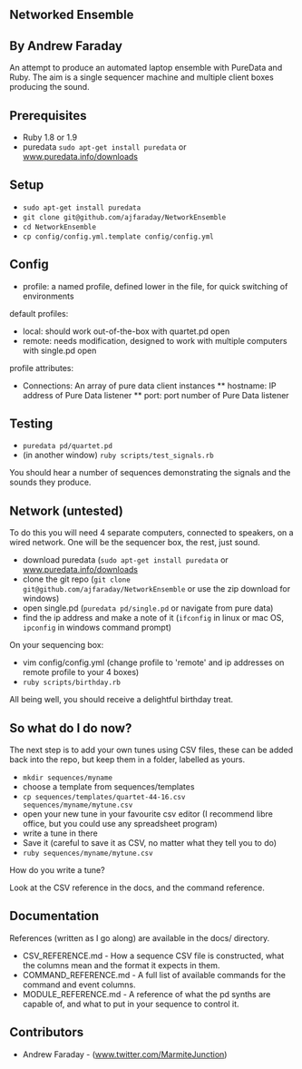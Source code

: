 Networked Ensemble
------------------
By Andrew Faraday
------------------

An attempt to produce an automated laptop ensemble with PureData and Ruby. The aim is a single sequencer machine and multiple client boxes producing the sound. 

Prerequisites
-------------

* Ruby 1.8 or 1.9
* puredata `sudo apt-get install puredata` or www.puredata.info/downloads

Setup
-----

* `sudo apt-get install puredata`
* `git clone git@github.com/ajfaraday/NetworkEnsemble`
* `cd NetworkEnsemble`
* `cp config/config.yml.template config/config.yml`

Config
------

* profile: a named profile, defined lower in the file, for quick switching of environments

default profiles:

* local: should work out-of-the-box with quartet.pd open
* remote: needs modification, designed to work with multiple computers with single.pd open

profile attributes:

* Connections: An array of pure data client instances
** hostname: IP address of Pure Data listener
** port: port number of Pure Data listener

Testing
-------

* `puredata pd/quartet.pd`
* (in another window) `ruby scripts/test_signals.rb`

You should hear a number of sequences demonstrating the signals and the sounds they produce.

Network (untested)
------------------

To do this you will need 4 separate computers, connected to speakers, on a wired network. One will be the sequencer box, the rest, just sound.

* download puredata (`sudo apt-get install puredata` or www.puredata.info/downloads
* clone the git repo (`git clone git@github.com/ajfaraday/NetworkEnsemble` or use the zip download for windows)
* open single.pd (`puredata pd/single.pd` or navigate from pure data)
* find the ip address and make a note of it (`ifconfig` in linux or mac OS, `ipconfig` in windows command prompt)

On your sequencing box:

* vim config/config.yml (change profile to 'remote' and ip addresses on remote profile to your 4 boxes)
* `ruby scripts/birthday.rb`

All being well, you should receive a delightful birthday treat.


So what do I do now?
--------------------

The next step is to add your own tunes using CSV files, these can be added back into the repo, but keep them in a folder, labelled as yours.

* `mkdir sequences/myname`
* choose a template from sequences/templates
* `cp sequences/templates/quartet-44-16.csv sequences/myname/mytune.csv` 
* open your new tune in your favourite csv editor (I recommend libre office, but you could use any spreadsheet program)
* write a tune in there
* Save it (careful to save it as CSV, no matter what they tell you to do)
* `ruby sequences/myname/mytune.csv`

How do you write a tune?

Look at the CSV reference in the docs, and the command reference.

Documentation
-------------

References (written as I go along) are available in the docs/ directory. 

* CSV_REFERENCE.md - How a sequence CSV file is constructed, what the columns mean and the format it expects in them.
* COMMAND_REFERENCE.md - A full list of available commands for the command and event columns.
* MODULE_REFERENCE.md - A reference of what the pd synths are capable of, and what to put in your sequence to control it.

Contributors
------------

* Andrew Faraday - (www.twitter.com/MarmiteJunction)


